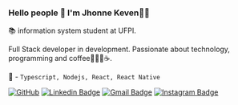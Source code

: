 ### Hello people :wave: I'm Jhonne Keven🙋‍♂️

📚 information system student at UFPI.

Full Stack developer in development. Passionate about technology, programming and coffee💜👨‍💻☕. 

💜 - `Typescript, Nodejs, React, React Native`

<a href="https://github.com/J-Keven"><img src="https://img.shields.io/github/followers/J-Keven?style=social" alt="GitHub"></a>
[![Linkedin Badge](https://img.shields.io/badge/-Jhonnas_keven-blue?style=flat-square&logo=Linkedin&logoColor=white&link=https://www.linkedin.com/in/keven-nunes-884a97159//)](https://www.linkedin.com/in/keven-nunes-884a97159//) 
[![Gmail Badge](https://img.shields.io/badge/-jhonasnunes425@gmail.com-c14438?style=flat-square&logo=Gmail&logoColor=white&link=mailto:jhonasnunes425@gmail.com)](mailto:jhonasnunes425@gmail.com)
[![Instagram Badge](https://img.shields.io/badge/-@_keven_nunes4313-6633cc?style=flat-square&labelColor=6633cc&logo=instagram&logoColor=white&link=https://www.instagram.com/keven_nunes4313/)](https://www.instagram.com/keven_nunes4313/)
